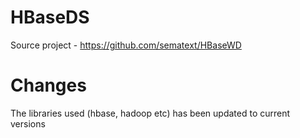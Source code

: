 # HBaseDS
Source project - https://github.com/sematext/HBaseWD

# Changes
The libraries used (hbase, hadoop etc) has been updated to current versions
